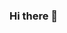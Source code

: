 ### Hi there 👋

<!--
**JJ1006/JJ1006** is a ✨ _special_ ✨ repository because its `README.md` (this file) appears on your GitHub profile.

Here are some ideas to get you started:

- 🔭 I’m currently working on python and java.
- 🌱 I’m currently learning how to make efficient use of our time and be consistent.
- 👯 I’m looking to collaborate on learning and mastering python.
- 🤔 I’m looking for someone who can guide me pefectly.
- 💬 Ask me about cricket,table tennis, social media, or politics.
- 📫 How to reach me: jaahanavajoshi@gamil.com
- 😄 Pronouns: He
- ⚡ Fun fact: National player in Table Tennis, secured All India Rank 156 in Techthlon exam.
-->
